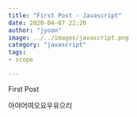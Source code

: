 ```yaml
---
title: "First Post - Javascript"
date: 2020-04-07 22:20
author: "jyoon"
image: ../../images/javascript.png
category: "javascript"
tags: 
- scope

---
```


First Post 

아야어여오요우유으리
